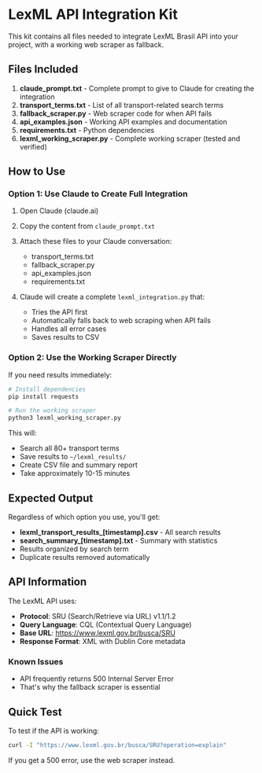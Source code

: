# LexML API Integration Kit

This kit contains all files needed to integrate LexML Brasil API into your project, with a working web scraper as fallback.

## Files Included

1. **claude_prompt.txt** - Complete prompt to give to Claude for creating the integration
2. **transport_terms.txt** - List of all transport-related search terms
3. **fallback_scraper.py** - Web scraper code for when API fails
4. **api_examples.json** - Working API examples and documentation
5. **requirements.txt** - Python dependencies
6. **lexml_working_scraper.py** - Complete working scraper (tested and verified)

## How to Use

### Option 1: Use Claude to Create Full Integration

1. Open Claude (claude.ai)
2. Copy the content from `claude_prompt.txt`
3. Attach these files to your Claude conversation:
   - transport_terms.txt
   - fallback_scraper.py
   - api_examples.json
   - requirements.txt

4. Claude will create a complete `lexml_integration.py` that:
   - Tries the API first
   - Automatically falls back to web scraping when API fails
   - Handles all error cases
   - Saves results to CSV

### Option 2: Use the Working Scraper Directly

If you need results immediately:

```bash
# Install dependencies
pip install requests

# Run the working scraper
python3 lexml_working_scraper.py
```

This will:
- Search all 80+ transport terms
- Save results to `~/lexml_results/`
- Create CSV file and summary report
- Take approximately 10-15 minutes

## Expected Output

Regardless of which option you use, you'll get:

- **lexml_transport_results_[timestamp].csv** - All search results
- **search_summary_[timestamp].txt** - Summary with statistics
- Results organized by search term
- Duplicate results removed automatically

## API Information

The LexML API uses:
- **Protocol**: SRU (Search/Retrieve via URL) v1.1/1.2
- **Query Language**: CQL (Contextual Query Language)
- **Base URL**: https://www.lexml.gov.br/busca/SRU
- **Response Format**: XML with Dublin Core metadata

### Known Issues
- API frequently returns 500 Internal Server Error
- That's why the fallback scraper is essential

## Quick Test

To test if the API is working:
```bash
curl -I "https://www.lexml.gov.br/busca/SRU?operation=explain"
```

If you get a 500 error, use the web scraper instead.